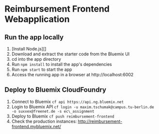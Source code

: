 # Reimbursement Frontend Webapplication

## Run the app locally

1. [Install Node.js][]
2. Download and extract the starter code from the Bluemix UI
3. cd into the app directory
4. Run `npm install` to install the app's dependencies
5. Run `npm start` to start the app
6. Access the running app in a browser at http://localhost:6002

## Deploy to Bluemix CloudFoundry

1. Connect to Bluemix `cf api https://api.ng.bluemix.net`
2. Login to Bluemix API `cf login -u maxim.tschumak@campus.tu-berlin.de -o suxxex@freenet.de -s ec\_assignment`
3. Deploy to Bluemix `cf push reimbursement-frontend`
4. Check the production instances: http://reimbursement-frontend.mybluemix.net/
